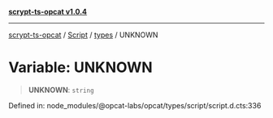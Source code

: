 [**scrypt-ts-opcat v1.0.4**](../../../../../README.md)

***

[scrypt-ts-opcat](../../../../../README.md) / [Script](../../../README.md) / [types](../README.md) / UNKNOWN

# Variable: UNKNOWN

> **UNKNOWN**: `string`

Defined in: node\_modules/@opcat-labs/opcat/types/script/script.d.cts:336
